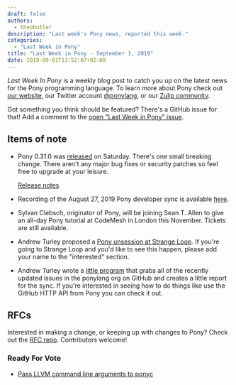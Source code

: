 ```yaml
---
draft: false
authors:
  - theobutler
description: "Last week's Pony news, reported this week."
categories:
  - "Last Week in Pony"
title: "Last Week in Pony - September 1, 2019"
date: 2019-09-01T13:52:07+02:00
---
```

_Last Week In Pony_ is a weekly blog post to catch you up on the latest news for the Pony programming language. To learn more about Pony check out [our website](https://ponylang.io), our Twitter account [@ponylang](https://twitter.com/ponylang), or our [Zulip community](https://ponylang.zulipchat.com).

Got something you think should be featured? There's a GitHub issue for that! Add a comment to the [open "Last Week in Pony" issue](https://github.com/ponylang/ponylang.github.io/issues?q=is%3Aissue+is%3Aopen+label%3Alast-week-in-pony).

<!-- more -->

## Items of note

- Pony 0.31.0 was [released](https://www.ponylang.io/blog/2019/08/0.31.0-released/) on Saturday. There's one small breaking change. There aren't any major bug fixes or security patches so feel free to upgrade at your leisure.

    [Release notes](https://www.ponylang.io/blog/2019/08/0.31.0-released/)

- Recording of the August 27, 2019 Pony developer sync is available [here](https://sync-recordings.ponylang.io/r/2019_08_27.m4a).

- Sylvan Clebsch, originator of Pony, will be joining Sean T. Allen to give an all-day Pony tutorial at CodeMesh in London this November. Tickets are still available.

- Andrew Turley proposed a [Pony unsession at Strange Loop](https://github.com/strangeloop/StrangeLoop2019/wiki/Unsessions#getting-in-the-saddle-with-the-pony-programming-language). If you're going to Strange Loop and you'd like to see this happen, please add your name to the "interested" section.

- Andrew Turley wrote a [little program](https://github.com/aturley/pony-sync-helper) that grabs all of the recently updated issues in the ponylang org on GitHub and creates a little report for the sync. If you're interested in seeing how to do things like use the GitHub HTTP API from Pony you can check it out.

## RFCs

Interested in making a change, or keeping up with changes to Pony? Check out the [RFC repo](https://github.com/ponylang/rfcs). Contributors welcome!

### Ready For Vote

- [Pass LLVM command line arguments to ponyc](https://github.com/ponylang/rfcs/pull/153)
